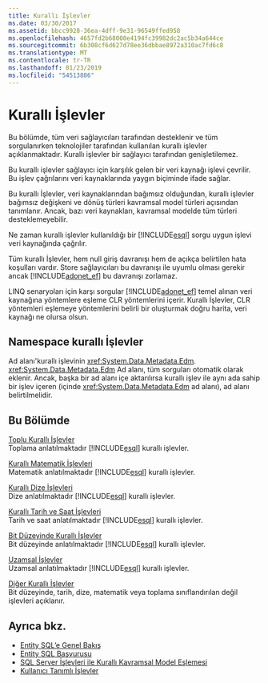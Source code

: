 ```yaml
---
title: Kurallı İşlevler
ms.date: 03/30/2017
ms.assetid: bbcc9928-36ea-4dff-9e31-96549ffed958
ms.openlocfilehash: 4657fd2b68008e4194fc39982dc2ac5b34a644ce
ms.sourcegitcommit: 6b308cf6d627d78ee36dbbae8972a310ac7fd6c8
ms.translationtype: MT
ms.contentlocale: tr-TR
ms.lasthandoff: 01/23/2019
ms.locfileid: "54513886"
---
```

# <a name="canonical-functions"></a>Kurallı İşlevler
Bu bölümde, tüm veri sağlayıcıları tarafından desteklenir ve tüm sorgulanırken teknolojiler tarafından kullanılan kurallı işlevler açıklanmaktadır. Kurallı işlevler bir sağlayıcı tarafından genişletilemez.  
  
 Bu kurallı işlevler sağlayıcı için karşılık gelen bir veri kaynağı işlevi çevrilir. Bu işlev çağrılarını veri kaynaklarında yaygın biçiminde ifade sağlar.  
  
 Bu kurallı İşlevler, veri kaynaklarından bağımsız olduğundan, kurallı işlevler bağımsız değişkeni ve dönüş türleri kavramsal model türleri açısından tanımlanır. Ancak, bazı veri kaynakları, kavramsal modelde tüm türleri desteklemeyebilir.  
  
 Ne zaman kurallı işlevler kullanıldığı bir [!INCLUDE[esql](../../../../../../includes/esql-md.md)] sorgu uygun işlevi veri kaynağında çağrılır.  
  
 Tüm kurallı İşlevler, hem null giriş davranışı hem de açıkça belirtilen hata koşulları vardır. Store sağlayıcıları bu davranışı ile uyumlu olması gerekir ancak [!INCLUDE[adonet_ef](../../../../../../includes/adonet-ef-md.md)] bu davranışı zorlamaz.  
  
 LINQ senaryoları için karşı sorgular [!INCLUDE[adonet_ef](../../../../../../includes/adonet-ef-md.md)] temel alınan veri kaynağına yöntemlere eşleme CLR yöntemlerini içerir. Kurallı İşlevler, CLR yöntemleri eşlemeye yöntemlerini belirli bir oluşturmak doğru harita, veri kaynağı ne olursa olsun.  
  
## <a name="canonical-functions-namespace"></a>Namespace kurallı İşlevler  
 Ad alanı'kurallı işlevinin <xref:System.Data.Metadata.Edm>. <xref:System.Data.Metadata.Edm> Ad alanı, tüm sorguları otomatik olarak eklenir. Ancak, başka bir ad alanı içe aktarılırsa kurallı işlev ile aynı ada sahip bir işlev içeren (içinde <xref:System.Data.Metadata.Edm> ad alanı), ad alanı belirtilmelidir.  
  
## <a name="in-this-section"></a>Bu Bölümde  
 [Toplu Kurallı İşlevler](../../../../../../docs/framework/data/adonet/ef/language-reference/aggregate-canonical-functions.md)  
 Toplama anlatılmaktadır [!INCLUDE[esql](../../../../../../includes/esql-md.md)] kurallı işlevler.  
  
 [Kurallı Matematik İşlevleri](../../../../../../docs/framework/data/adonet/ef/language-reference/math-canonical-functions.md)  
 Matematik anlatılmaktadır [!INCLUDE[esql](../../../../../../includes/esql-md.md)] kurallı işlevler.  
  
 [Kurallı Dize İşlevleri](../../../../../../docs/framework/data/adonet/ef/language-reference/string-canonical-functions.md)  
 Dize anlatılmaktadır [!INCLUDE[esql](../../../../../../includes/esql-md.md)] kurallı işlevler.  
  
 [Kurallı Tarih ve Saat İşlevleri](../../../../../../docs/framework/data/adonet/ef/language-reference/date-and-time-canonical-functions.md)  
 Tarih ve saat anlatılmaktadır [!INCLUDE[esql](../../../../../../includes/esql-md.md)] kurallı işlevler.  
  
 [Bit Düzeyinde Kurallı İşlevler](../../../../../../docs/framework/data/adonet/ef/language-reference/bitwise-canonical-functions.md)  
 Bit düzeyinde anlatılmaktadır [!INCLUDE[esql](../../../../../../includes/esql-md.md)] kurallı işlevler.  
  
 [Uzamsal İşlevler](../../../../../../docs/framework/data/adonet/ef/language-reference/spatial-functions.md)  
 Uzamsal anlatılmaktadır [!INCLUDE[esql](../../../../../../includes/esql-md.md)] kurallı işlevler.  
  
 [Diğer Kurallı İşlevler](../../../../../../docs/framework/data/adonet/ef/language-reference/other-canonical-functions.md)  
 Bit düzeyinde, tarih, dize, matematik veya toplama sınıflandırılan değil işlevleri açıklanır.  
  
## <a name="see-also"></a>Ayrıca bkz.
- [Entity SQL’e Genel Bakış](../../../../../../docs/framework/data/adonet/ef/language-reference/entity-sql-overview.md)
- [Entity SQL Başvurusu](../../../../../../docs/framework/data/adonet/ef/language-reference/entity-sql-reference.md)
- [SQL Server İşlevleri ile Kurallı Kavramsal Model Eşlemesi](../../../../../../docs/framework/data/adonet/ef/conceptual-model-canonical-to-sql-server-functions-mapping.md)
- [Kullanıcı Tanımlı İşlevler](../../../../../../docs/framework/data/adonet/ef/language-reference/user-defined-functions-entity-sql.md)
